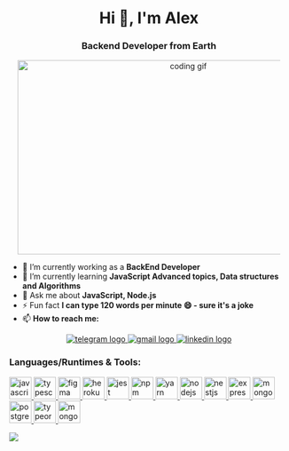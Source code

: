 <h1 align="center">Hi 👋, I'm Alex</h1>
<h3 align="center">Backend Developer from Earth</h3>

<div class="image" align="center">
  <img src="https://camo.githubusercontent.com/190338430fb2eca4d172a1987205c5e073b2de72db46cb4ed12cf1c2fa32041a/68747470733a2f2f6d656469612e67697068792e636f6d2f6d656469612f645765734263544c61766b5a754733354d492f67697068792e676966"
  alt="coding gif"
  style="width: 600px; height: 350px; max-width: 94%;" />
</div>

- 🔭 I’m currently working as a **BackEnd Developer**
- 🌱 I’m currently learning **JavaScript Advanced topics, Data structures and Algorithms**
- 💬 Ask me about **JavaScript, Node.js**
- ⚡ Fun fact **I can type 120 words per minute 😄 - sure it's a joke**
- 📫 **How to reach me:**

<div align="center">
  <a href="https://t.me/+451655588" target="_blank">
    <img src="https://img.shields.io/badge/Telegram-2CA5E0?style=for-the-badge&logo=telegram&logoColor=white" alt="telegram logo"/>
  </a>
  <a href="mailto:fam_86@mail.ru" target="_blank">
    <img src="https://img.shields.io/badge/Gmail-D14836?style=for-the-badge&logo=gmail&logoColor=white" alt="gmail logo"/>
  </a>

  <a href="https://www.linkedin.com/in/alexsandr-fedarovich-5a6077250/" target="_blank">
    <img src="https://img.shields.io/badge/LinkedIn-0077B5?style=for-the-badge&logo=linkedin&logoColor=white" alt="linkedin logo"/>
  </a>
</div>

<div align="left">
<h3>Languages/Runtimes & Tools:</h3>
<p>
    <a href="https://www.javascript.com" target="_blank" rel="noreferrer">
<img src="https://github.com/Alexsandr3/readme/blob/main/iconc/javascript-original.svg" alt="javascript" width="40" height="40"/> </a> 
    <a href="https://www.typescriptlang.org" target="_blank" rel="noreferrer"> 
<img src="https://github.com/Alexsandr3/readme/blob/main/iconc/typescript-original.svg" alt="typescript" width="40" height="40"/> </a> 
    <a href="https://www.figma.com/" target="_blank" rel="noreferrer"> 
<img src="https://github.com/Alexsandr3/readme/blob/main/iconc/figma-original.svg" alt="figma" width="40" height="40"/> </a> 
    <a href="https://heroku.com" target="_blank" rel="noreferrer"> 
<img src="https://github.com/Alexsandr3/readme/blob/main/iconc/heroku-original.svg" alt="heroku" width="40" height="40"/> </a> 
    <a href="https://jestjs.io" target="_blank" rel="noreferrer"> 
<img src="https://github.com/Alexsandr3/readme/blob/main/iconc/jest-plain.svg" alt="jest" width="40" height="40"/> </a> 
    <a href="https://www.npmjs.com" target="_blank" rel="noreferrer"> 
<img src="https://github.com/Alexsandr3/readme/blob/main/iconc/npm-original-wordmark.svg" alt="npm" width="40" height="40"/> </a> 
    <a href="https://yarnpkg.com" target="_blank" rel="noreferrer"> 
<img src="https://github.com/Alexsandr3/readme/blob/main/iconc/yarn-original.svg" alt="yarn" width="40" height="40"/> </a> 
    <a href="https://nodejs.org" target="_blank" rel="noreferrer"> 
<img src="https://github.com/Alexsandr3/readme/blob/main/iconc/nodejs-original.svg" alt="nodejs" width="40" height="40"/> </a> 
    <a href="https://nestjs.com" target="_blank" rel="noreferrer"> 
<img src="https://github.com/Alexsandr3/readme/blob/main/iconc/nestjs-plain.svg" alt="nestjs" width="40" height="40"/> </a> 
    <a href="https://expressjs.com" target="_blank" rel="noreferrer"> 
<img src="https://github.com/Alexsandr3/readme/blob/main/iconc/express-original.svg" alt="express" width="40" height="40"/> </a> 
    <a href="https://www.mongodb.com" target="_blank" rel="noreferrer"> 
<img src="https://github.com/Alexsandr3/readme/blob/main/iconc/mongodb-original.svg" alt="mongodb" width="40" height="40"/> </a> 
    <a href="https://www.postgresql.org" target="_blank" rel="noreferrer"> 
<img src="https://github.com/Alexsandr3/readme/blob/main/iconc/postgresql-original.svg" alt="postgresql" width="40" height="40"/> </a> 
    <a href="https://typeorm.io" target="_blank" rel="noreferrer"> 
<img src="https://github.com/Alexsandr3/readme/blob/main/iconc/typeOrm.svg" alt="typeorm" width="40" height="40"/> </a> 
    <a href="https://mongoosejs.com" target="_blank" rel="noreferrer"> 
<img src="https://avatars.githubusercontent.com/u/7552965?s=280&v=4" alt="mongoose" width="40" height="40"/> </a>
</p>
</div>

![](http://github-profile-summary-cards.vercel.app/api/cards/profile-details?username=Alexsandr3&theme=vue)









